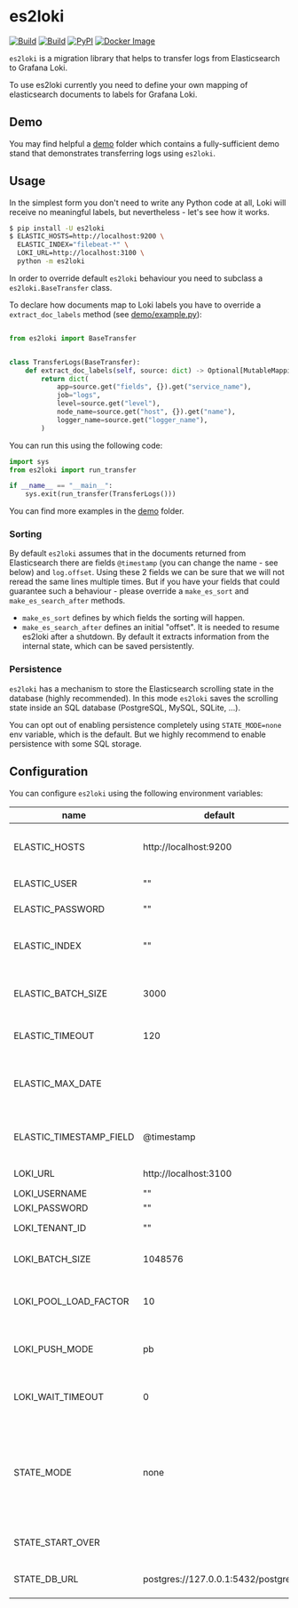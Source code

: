 # es2loki

[![Build](https://github.com/ktsstudio/es2loki/actions/workflows/package.yml/badge.svg?branch=main)](https://github.com/ktsstudio/es2loki/actions)
[![Build](https://github.com/ktsstudio/es2loki/actions/workflows/docker.yml/badge.svg?branch=main)](https://github.com/ktsstudio/es2loki/actions)
[![PyPI](https://img.shields.io/pypi/v/es2loki.svg)](https://pypi.python.org/pypi/es2loki)
[![Docker Image](https://img.shields.io/docker/v/ktshub/es2loki?label=docker&sort=semver)](https://hub.docker.com/repository/docker/ktshub/es2loki)

`es2loki` is a migration library that helps to transfer logs from
Elasticsearch to Grafana Loki.

To use es2loki currently you need to define your own mapping of elasticsearch documents
to labels for Grafana Loki.

## Demo
You may find helpful a [demo](demo) folder which contains a fully-sufficient demo stand
that demonstrates transferring logs using `es2loki`.

## Usage
In the simplest form you don't need to write any Python code at all,
Loki will receive no meaningful labels, but nevertheless - let's see how it works.

```bash
$ pip install -U es2loki
$ ELASTIC_HOSTS=http://localhost:9200 \
  ELASTIC_INDEX="filebeat-*" \
  LOKI_URL=http://localhost:3100 \
  python -m es2loki
```

In order to override default `es2loki` behaviour you need to subclass
a `es2loki.BaseTransfer` class.

To declare how documents map to Loki labels you have to override a
`extract_doc_labels` method (see [demo/example.py](demo/example.py)):

```python

from es2loki import BaseTransfer


class TransferLogs(BaseTransfer):
    def extract_doc_labels(self, source: dict) -> Optional[MutableMapping[str, str]]:
        return dict(
            app=source.get("fields", {}).get("service_name"),
            job="logs",
            level=source.get("level"),
            node_name=source.get("host", {}).get("name"),
            logger_name=source.get("logger_name"),
        )
```

You can run this using the following code:
```python
import sys
from es2loki import run_transfer

if __name__ == "__main__":
    sys.exit(run_transfer(TransferLogs()))
```

You can find more examples in the [demo](demo) folder.

### Sorting

By default `es2loki` assumes that in the documents returned from Elasticsearch
there are fields `@timestamp` (you can change the name - see below) and `log.offset`.
Using these 2 fields we can be sure that we will not reread the same lines multiple times.
But if you have your fields that could guarantee such a behaviour - please
override a `make_es_sort` and `make_es_search_after` methods.

* `make_es_sort` defines by which fields the sorting will happen.
* `make_es_search_after` defines an initial "offset". It is needed to resume es2loki after a shutdown. By default it
  extracts information from the internal state, which can be saved persistently.

### Persistence

`es2loki` has a mechanism to store the Elasticsearch scrolling state
in the database (highly recommended). In this mode `es2loki` saves
the scrolling state inside an SQL database (PostgreSQL, MySQL, SQLite, ...).

You can opt out of enabling persistence completely using `STATE_MODE=none` env variable, which is the default.
But we highly recommend to enable persistence with some SQL storage.

## Configuration

You can configure `es2loki` using the following environment variables:

| name                    | default                            | description                                                                                        |
|-------------------------|------------------------------------|----------------------------------------------------------------------------------------------------|
| ELASTIC_HOSTS           | http://localhost:9200              | Elasticsearch hosts. Separate multiple hosts using `,`                                             |
| ELASTIC_USER            | ""                                 | Elasticsearch username                                                                             |
| ELASTIC_PASSWORD        | ""                                 | Elasticsearch password                                                                             |
| ELASTIC_INDEX           | ""                                 | Elasticsearch index pattern to search documents in                                                 |
| ELASTIC_BATCH_SIZE      | 3000                               | How much documents to extract from ES in one batch                                                 |
| ELASTIC_TIMEOUT         | 120                                | Elasticsearch `search` query timeout                                                               |
| ELASTIC_MAX_DATE        |                                    | Upper date limit (format is the same as @timestamp field)                                          |
| ELASTIC_TIMESTAMP_FIELD | @timestamp                         | Name of timesteamp field in Elasticsearch                                                          |
| LOKI_URL                | http://localhost:3100              | Loki instance URL                                                                                  |
| LOKI_USERNAME           | ""                                 | Loki username                                                                                      |
| LOKI_PASSWORD           | ""                                 | Loki password                                                                                      |
| LOKI_TENANT_ID          | ""                                 | Loki Tenant ID (Org ID)                                                                            |
| LOKI_BATCH_SIZE         | 1048576                            | Maximum batch size (in bytes)                                                                      |
| LOKI_POOL_LOAD_FACTOR   | 10                                 | Maximum number of push non-waiting requests                                                        |
| LOKI_PUSH_MODE          | pb                                 | `pb` - protobuf + snappy, `gzip` - json + gzip, `json` - just json                                 |
| LOKI_WAIT_TIMEOUT       | 0                                  | How much time (in seconds) to wait after a Loki push request                                       |
| STATE_MODE              | none                               | Configures es2loki persistence (`db` is recommended). Use `none` to disable persistence completely |
| STATE_START_OVER        |                                    | Clean up persisted data and start over                                                             |
| STATE_DB_URL            | postgres://127.0.0.1:5432/postgres | Database URL for `db` persistence                                                                  |



